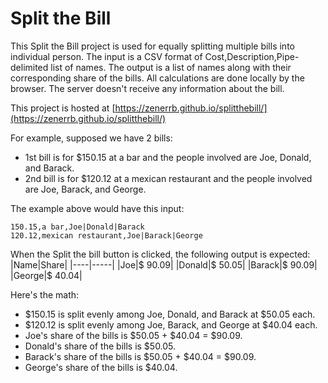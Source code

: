 # Split the Bill

This Split the Bill project is used for equally splitting multiple bills into individual person. The input is a CSV format of Cost,Description,Pipe-delimited list of names. The output is a list of names along with their corresponding share of the bills. All calculations are done locally by the browser. The server doesn't receive any information about the bill.

This project is hosted at [https://zenerrb.github.io/splitthebill/](https://zenerrb.github.io/splitthebill/)

For example, supposed we have 2 bills:
* 1st bill is for $150.15 at a bar and the people involved are Joe, Donald, and Barack.
* 2nd bill is for $120.12 at a mexican restaurant and the people involved are Joe, Barack, and George.

The example above would have this input:
```
150.15,a bar,Joe|Donald|Barack
120.12,mexican restaurant,Joe|Barack|George
```

When the Split the bill button is clicked, the following output is expected:
|Name|Share|
|----|-----|
|Joe|$ 90.09|
|Donald|$ 50.05|
|Barack|$ 90.09|
|George|$ 40.04|

Here's the math:
* $150.15 is split evenly among Joe, Donald, and Barack at $50.05 each.
* $120.12 is split evenly among Joe, Barack, and George at $40.04 each.
* Joe's share of the bills is $50.05 + $40.04 = $90.09.
* Donald's share of the bills is $50.05.
* Barack's share of the bills is $50.05 + $40.04 = $90.09.
* George's share of the bills is $40.04.
